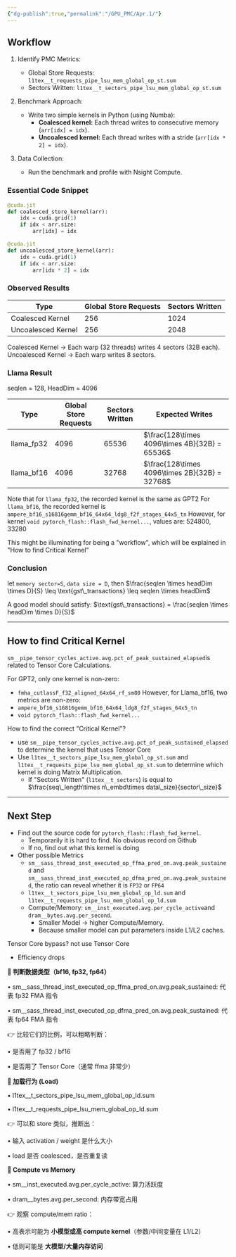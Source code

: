 ```yaml
---
{"dg-publish":true,"permalink":"/GPU_PMC/Apr.1/"}
---
```


## Workflow
1. Identify PMC Metrics:  
   - Global Store Requests: `l1tex__t_requests_pipe_lsu_mem_global_op_st.sum`  
   - Sectors Written: `l1tex__t_sectors_pipe_lsu_mem_global_op_st.sum`

2. Benchmark Approach:  
   - Write two simple kernels in Python (using Numba):
     - **Coalesced kernel:** Each thread writes to consecutive memory (`arr[idx] = idx`).
     - **Uncoalesced kernel:** Each thread writes with a stride (`arr[idx * 2] = idx`).

3. Data Collection:
   - Run the benchmark and profile with Nsight Compute.

### Essential Code Snippet
```python
@cuda.jit
def coalesced_store_kernel(arr):
    idx = cuda.grid(1)
    if idx < arr.size:
        arr[idx] = idx

@cuda.jit
def uncoalesced_store_kernel(arr):
    idx = cuda.grid(1)
    if idx < arr.size:
        arr[idx * 2] = idx
```

### Observed Results
| Type               | Global Store Requests | Sectors Written |
| ------------------ | --------------------- | --------------- |
| Coalesced Kernel   | 256                   | 1024            |
| Uncoalesced Kernel | 256                   | 2048            |
Coalesced Kernel → Each warp (32 threads) writes 4 sectors (32B each).
Uncoalesced Kernel → Each warp writes 8 sectors.

### Llama Result
seqlen = 128, HeadDim = 4096

| Type       | Global Store Requests | Sectors Written | Expected Writes                               |
| ---------- | --------------------- | --------------- | --------------------------------------------- |
| llama_fp32 | 4096                  | 65536           | $\frac{128\times 4096\times 4B}{32B} = 65536$ |
| llama_bf16 | 4096                  | 32768           | $\frac{128\times 4096\times 2B}{32B} = 32768$ |
Note that for `llama_fp32`, the recorded kernel is the same as GPT2
For `llama_bf16`, the recorded kernel is `ampere_bf16_s16816gemm_bf16_64x64_ldg8_f2f_stages_64x5_tn`
However, for kernel `void pytorch_flash::flash_fwd_kernel...`, values are: 524800, 33280

This might be illuminating for being a "workflow", which will be explained in "How to find Critical Kernel"
### Conclusion

let `memory sector=S`, `data size = D`, then 
$\frac{seqlen \times headDim \times D}{S} \leq \text{gst\_transactions} \leq seqlen \times headDim$

A good model should satisfy: 
$\text{gst\_transactions} = \frac{seqlen \times headDim \times D}{S}$

---

## How to find Critical Kernel

`sm__pipe_tensor_cycles_active.avg.pct_of_peak_sustained_elapsed`is related to Tensor Core Calculations.

For GPT2, only one kernel is non-zero:
- `fmha_cutlassF_f32_aligned_64x64_rf_sm80`
However, for Llama_bf16, two metrics are non-zero:
- `ampere_bf16_s16816gemm_bf16_64x64_ldg8_f2f_stages_64x5_tn`
- `void pytorch_flash::flash_fwd_kernel...`

How to find the correct "Critical Kernel"? 
- use `sm__pipe_tensor_cycles_active.avg.pct_of_peak_sustained_elapsed` to determine the kernel that uses Tensor Core
- Use `l1tex__t_sectors_pipe_lsu_mem_global_op_st.sum` and `l1tex__t_requests_pipe_lsu_mem_global_op_st.sum` to determine which kernel is doing Matrix Multiplication.
	- If "Sectors Written" (`l1tex__t_sectors`) is equal to $\frac{seq\_length\times n\_embd\times data\_size}{sector\_size}$

---

## Next Step
- Find out the source code for `pytorch_flash::flash_fwd_kernel`. 
	- Temporarily it is hard to find. No obvious record on Github
	- If no, find out what this kernel is doing
- Other possible Metrics
	- `sm__sass_thread_inst_executed_op_ffma_pred_on.avg.peak_sustained` and `sm__sass_thread_inst_executed_op_dfma_pred_on.avg.peak_sustained`, the ratio can reveal whether it is `FP32` or `FP64`
	- `l1tex__t_sectors_pipe_lsu_mem_global_op_ld.sum` and `l1tex__t_requests_pipe_lsu_mem_global_op_ld.sum`
	- Compute/Memory: `sm__inst_executed.avg.per_cycle_active`and `dram__bytes.avg.per_second`. 
		- Smaller Model -> higher Compute/Memory. 
		- Because smaller model can put parameters inside L1/L2 caches. 

Tensor Core bypass? not use Tensor Core
- Efficiency drops

**🔹 判断数据类型（bf16, fp32, fp64）**

• sm__sass_thread_inst_executed_op_ffma_pred_on.avg.peak_sustained: 代表 fp32 FMA 指令

• sm__sass_thread_inst_executed_op_dfma_pred_on.avg.peak_sustained: 代表 fp64 FMA 指令

  

👉 比较它们的比例，可以粗略判断：

• 是否用了 fp32 / bf16

• 是否用了 Tensor Core（通常 ffma 非常少）

  

**🔹 加载行为 (Load)**

• l1tex__t_sectors_pipe_lsu_mem_global_op_ld.sum

• l1tex__t_requests_pipe_lsu_mem_global_op_ld.sum

  

👉 可以和 store 类似，推断出：

• 输入 activation / weight 是什么大小

• load 是否 coalesced，是否重复读

  

**🔹 Compute vs Memory**

• sm__inst_executed.avg.per_cycle_active: 算力活跃度

• dram__bytes.avg.per_second: 内存带宽占用

  

👉 观察 compute/mem ratio：

• 高表示可能为 **小模型或高 compute kernel**（参数/中间变量在 L1/L2）

• 低则可能是 **大模型/大量内存访问**